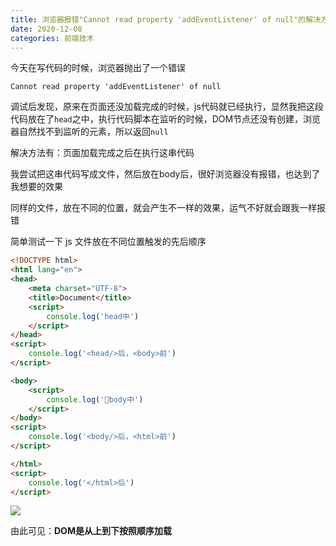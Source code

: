 ```yaml
---
title: 浏览器报错"Cannot read property 'addEventListener' of null"的解决方案
date: 2020-12-08
categories: 前端技术
---
```


今天在写代码的时候，浏览器抛出了一个错误

`Cannot read property 'addEventListener' of null`
<!-- more -->
调试后发现，原来在页面还没加载完成的时候，js代码就已经执行，显然我把这段代码放在了`head`之中，执行代码脚本在监听的时候，DOM节点还没有创建，浏览器自然找不到监听的元素，所以返回`null`

解决方法有：页面加载完成之后在执行这串代码

我尝试把这串代码写成文件，然后放在body后，很好浏览器没有报错，也达到了我想要的效果

同样的文件，放在不同的位置，就会产生不一样的效果，运气不好就会跟我一样报错

简单测试一下 js 文件放在不同位置触发的先后顺序

```html html
<!DOCTYPE html>
<html lang="en">
<head>
    <meta charset="UTF-8">
    <title>Document</title>
    <script>
        console.log('head中')
    </script>
</head>
<script>
    console.log('<head/>后，<body>前')
</script>

<body>
    <script>
        console.log('body中')
    </script>
</body>
<script>
    console.log('<body/>后，<html>前')
</script>

</html>
<script>
    console.log('</html>后')
</script>
```

![](https://i.loli.net/2020/12/08/5Y9UMHf4sAu8Eyw.png)

由此可见：**DOM是从上到下按照顺序加载**